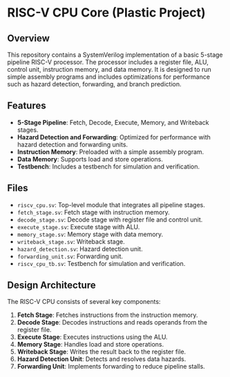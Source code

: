 # RISC-V CPU Core (Plastic Project)

## Overview

This repository contains a SystemVerilog implementation of a basic 5-stage pipeline RISC-V processor. The processor includes a register file, ALU, control unit, instruction memory, and data memory. It is designed to run simple assembly programs and includes optimizations for performance such as hazard detection, forwarding, and branch prediction.

## Features

- **5-Stage Pipeline**: Fetch, Decode, Execute, Memory, and Writeback stages.
- **Hazard Detection and Forwarding**: Optimized for performance with hazard detection and forwarding units.
- **Instruction Memory**: Preloaded with a simple assembly program.
- **Data Memory**: Supports load and store operations.
- **Testbench**: Includes a testbench for simulation and verification.

## Files

- `riscv_cpu.sv`: Top-level module that integrates all pipeline stages.
- `fetch_stage.sv`: Fetch stage with instruction memory.
- `decode_stage.sv`: Decode stage with register file and control unit.
- `execute_stage.sv`: Execute stage with ALU.
- `memory_stage.sv`: Memory stage with data memory.
- `writeback_stage.sv`: Writeback stage.
- `hazard_detection.sv`: Hazard detection unit.
- `forwarding_unit.sv`: Forwarding unit.
- `riscv_cpu_tb.sv`: Testbench for simulation and verification.

## Design Architecture

The RISC-V CPU consists of several key components:

1. **Fetch Stage**: Fetches instructions from the instruction memory.
2. **Decode Stage**: Decodes instructions and reads operands from the register file.
3. **Execute Stage**: Executes instructions using the ALU.
4. **Memory Stage**: Handles load and store operations.
5. **Writeback Stage**: Writes the result back to the register file.
6. **Hazard Detection Unit**: Detects and resolves data hazards.
7. **Forwarding Unit**: Implements forwarding to reduce pipeline stalls.

